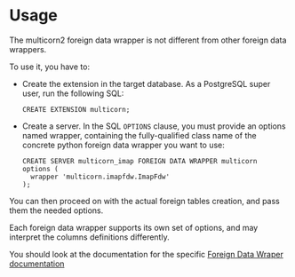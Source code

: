 # Usage

The multicorn2 foreign data wrapper is not different from other foreign data
wrappers.

To use it, you have to:

- Create the extension in the target database.
  As a PostgreSQL super user, run the following SQL:


      CREATE EXTENSION multicorn;


- Create a server.
  In the SQL ``OPTIONS`` clause, you must provide an options named wrapper,
  containing the fully-qualified class name of the concrete python foreign data
  wrapper you want to use:

      CREATE SERVER multicorn_imap FOREIGN DATA WRAPPER multicorn
      options (
        wrapper 'multicorn.imapfdw.ImapFdw'
      );


You can then proceed on with the actual foreign tables creation, and pass them
the needed options.

Each foreign data wrapper supports its own set of options, and may interpret the
columns definitions differently.

You should look at the documentation for the specific [Foreign Data Wraper documentation](foreign-data-wrappers.md)
